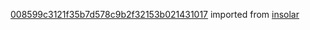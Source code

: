 [008599c3121f35b7d578c9b2f32153b021431017](https://github.com/insolar/insolar/commit/008599c3121f35b7d578c9b2f32153b021431017) imported from [insolar](https://github.com/insolar/insolar)
